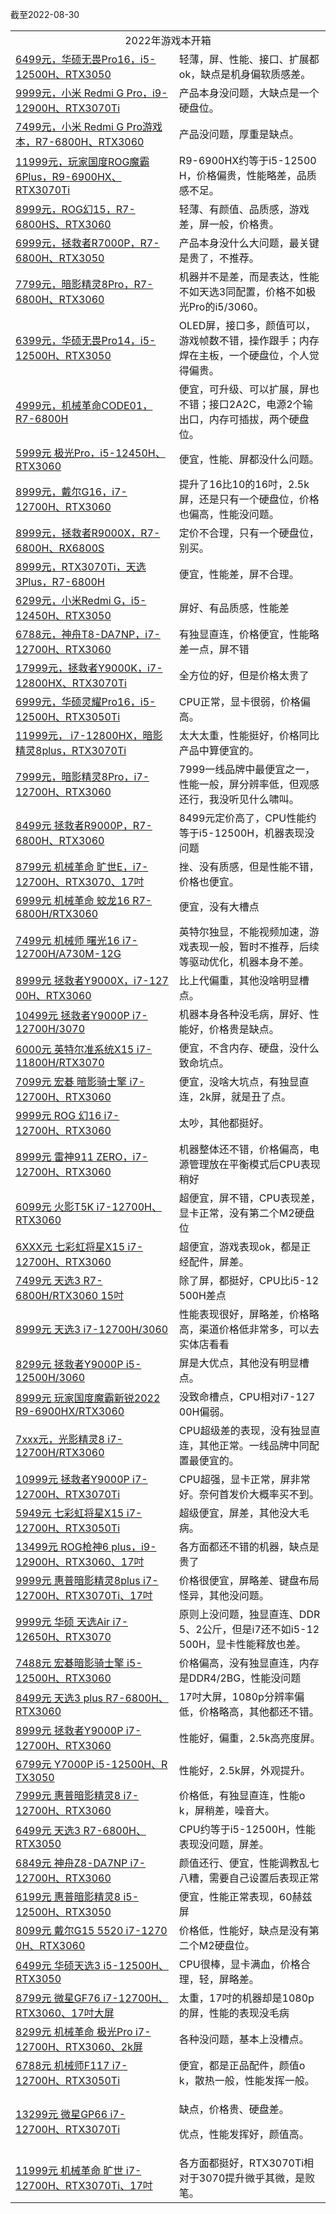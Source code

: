 截至2022-08-30

<table>
<tr><td valign="middle" rowspan="1" colspan="2" style="word-break: break-all;" align="center">2022年游戏本开箱</td></tr>
<tr><td valign="middle" colspan="1" rowspan="1"><a target="_blank" href="https://mp.weixin.qq.com/s/lWl3sukiRp0Kfx-w-Kfqxw">6499元，华硕无畏Pro16，i5-12500H、RTX3050</a><br></td><td valign="middle" colspan="1" rowspan="1" style="word-break: break-all;">轻薄，屏、性能、接口、扩展都ok，缺点是机身偏软质感差。<br></td></tr>  
<tr><td valign="middle" colspan="1" rowspan="1"><a target="_blank" href="https://mp.weixin.qq.com/s/fb5RQTh8mlypzaPMfAwW9A">9999元，小米 Redmi G Pro，i9-12900H、RTX3070Ti</a><br></td><td valign="middle" colspan="1" rowspan="1" style="word-break: break-all;">产品本身没问题，大缺点是一个硬盘位。<br></td></tr>
<tr><td valign="middle" colspan="1" rowspan="1"><a target="_blank" href="https://mp.weixin.qq.com/s/y4z2MEZpN9ycy3VCrm8CLQ">7499元，小米 Redmi G Pro游戏本，R7-6800H、RTX3060</a><br></td><td valign="middle" colspan="1" rowspan="1" style="word-break: break-all;">产品没问题，厚重是缺点。<br></td></tr>  
<tr><td valign="middle" colspan="1" rowspan="1"><a target="_blank" href="https://mp.weixin.qq.com/s/dRzgUkk5AfkC0gGk1lm_ZA">11999元，玩家国度ROG魔霸6Plus，R9-6900HX、RTX3070Ti</a><br></td><td valign="middle" colspan="1" rowspan="1" style="word-break: break-all;">R9-6900HX约等于i5-12500H，价格偏贵，性能略差，品质感不足。<br></td></tr>  
<tr><td valign="middle" colspan="1" rowspan="1"><a target="_blank" href="https://mp.weixin.qq.com/s/EPqpLKf4BUK7FF9k9dv0iA">8999元，ROG幻15，R7-6800HS、RTX3060</a><br></td><td valign="middle" colspan="1" rowspan="1" style="word-break: break-all;">轻薄、有颜值、品质感，游戏差，屏一般，价格贵。<br></td></tr>
<tr><td valign="middle" colspan="1" rowspan="1"><a target="_blank" href="https://mp.weixin.qq.com/s/i7Ceo4jJWHaDyd-F1lO_Fw">6999元，拯救者R7000P，R7-6800H、RTX3050</a><br></td><td valign="middle" colspan="1" rowspan="1" style="word-break: break-all;">产品本身没什么大问题，最关键是贵了，不推荐。<br></td></tr>
<tr><td valign="middle" colspan="1" rowspan="1"><a target="_blank" href="https://mp.weixin.qq.com/s/A53QcYk9lmsX8lwOuhU4UA">7799元，暗影精灵8Pro，R7-6800H、RTX3060</a><br></td><td valign="middle" colspan="1" rowspan="1" style="word-break: break-all;">机器并不是差，而是表达，性能不如天选3同配置，价格不如极光Pro的i5/3060。<br></td></tr>
<tr><td valign="middle" colspan="1" rowspan="1"><a target="_blank" href="https://mp.weixin.qq.com/s/iqry-FP96EcaBau7nglcfQ">6399元，华硕无畏Pro14，i5-12500H、RTX3050</a><br></td><td valign="middle" colspan="1" rowspan="1" style="word-break: break-all;">OLED屏，接口多，颜值可以，游戏帧数不错，操作跟手；内存焊在主板，一个硬盘位，个人觉得偏贵。<br></td></tr>
<tr><td valign="middle" colspan="1" rowspan="1"><a target="_blank" href="https://mp.weixin.qq.com/s/VflOPYa4ekkNTxocW0xeEQ">4999元，机械革命CODE01，R7-6800H</a><br></td><td valign="middle" colspan="1" rowspan="1" style="word-break: break-all;">便宜，可升级、可以扩展，屏也不错；接口2A2C，电源2个输出口，内存可插拔，两个硬盘位。<br></td></tr>
<tr><td valign="middle" colspan="1" rowspan="1"><a target="_blank" href="https://mp.weixin.qq.com/s/kDKcxEOnQWTx1WtpbsuJig">5999元 极光Pro，i5-12450H、RTX3060</a><br></td><td valign="middle" colspan="1" rowspan="1" style="word-break: break-all;">便宜，性能、屏都没什么问题。<br></td></tr>
<tr><td valign="middle" colspan="1" rowspan="1"><a target="_blank" href="https://mp.weixin.qq.com/s/JFP9ItYMrchvMxYeNdk0Dg">8999元，戴尔G16，i7-12700H、RTX3060</a><br></td><td valign="middle" colspan="1" rowspan="1" style="word-break: break-all;">提升了16比10的16吋，2.5k屏，还是只有一个硬盘位，价格也偏高，性能没问题。<br></td></tr>
<tr><td valign="middle" colspan="1" rowspan="1"><a target="_blank" href="https://mp.weixin.qq.com/s/ARa-9UEJ1KdPI3327pTXkg">8999元，拯救者R9000X，R7-6800H、RX6800S</a><br></td><td valign="middle" colspan="1" rowspan="1" style="word-break: break-all;">定价不合理，只有一个硬盘位，别买。<br></td></tr>
<tr><td valign="middle" colspan="1" rowspan="1"><a target="_blank" href="https://mp.weixin.qq.com/s/-oqUEAWNqxgX-T0CnWl5Ew">8999元，RTX3070Ti，天选3Plus，R7-6800H</a><br></td><td valign="middle" colspan="1" rowspan="1" style="word-break: break-all;">便宜，性能差，屏不合理。<br></td></tr>
<tr><td valign="middle" colspan="1" rowspan="1"><a target="_blank" href="https://mp.weixin.qq.com/s/YnEvZ5gGMiz_eCr74yAUTw">6299元，小米Redmi G，i5-12450H、RTX3050</a><br></td><td valign="middle" colspan="1" rowspan="1" style="word-break: break-all;">屏好、有品质感，性能差<br></td></tr>
<tr><td valign="middle" colspan="1" rowspan="1"><a target="_blank" href="http://mp.weixin.qq.com/s?__biz=MzA5MzcxNjQwNw==&amp;mid=2649896450&amp;idx=1&amp;sn=b1826d5f76aaac20fa59d26725a557e2&amp;chksm=885f3cdabf28b5ccc58c7d11ed229c9cfb33aa7351902cbcd4953f5ebe7fd05ff5dad68c1950&amp;scene=21#wechat_redirect" textvalue="6788元，神舟T8-DA7NP，i7-12700H、RTX3060" linktype="text" imgurl="" imgdata="null" data-itemshowtype="0" tab="innerlink" data-linktype="2" hasload="1">6788元，神舟T8-DA7NP，i7-12700H、RTX3060</a><br></td><td valign="middle" colspan="1" rowspan="1" style="word-break: break-all;">有独显直连，价格便宜，性能略差一点，屏不错<br></td></tr>
<tr><td valign="middle" colspan="1" rowspan="1"><a target="_blank" href="http://mp.weixin.qq.com/s?__biz=MzA5MzcxNjQwNw==&amp;mid=2649896228&amp;idx=1&amp;sn=e914ba7e3db010f4aec206c0ee348eab&amp;chksm=885f3ffcbf28b6ea37e9f90b6fb2d10efe05c8fe07022e9c9169f9118251f29facfcac4b6111&amp;scene=21#wechat_redirect" textvalue="17999元，拯救者Y9000K，i7-12800HX、RTX3070Ti" linktype="text" imgurl="" imgdata="null" data-itemshowtype="0" tab="innerlink" data-linktype="2" hasload="1">17999元，拯救者Y9000K，i7-12800HX、RTX3070Ti</a><br></td><td valign="middle" colspan="1" rowspan="1" style="word-break: break-all;">全方位的好，但是价格太贵了<br></td></tr>
<tr><td valign="middle" colspan="1" rowspan="1"><a target="_blank" href="http://mp.weixin.qq.com/s?__biz=MzA5MzcxNjQwNw==&amp;mid=2649895981&amp;idx=1&amp;sn=55ce1e4258eabec122940272278ac6ce&amp;chksm=885f3ef5bf28b7e3b46a05053722931aa8455dd7a82c8b82db31da6d14d61c9cff33da945ae7&amp;scene=21#wechat_redirect" textvalue="6999元，华硕灵耀Pro16，i5-12500H、RTX3050Ti" linktype="text" imgurl="" imgdata="null" data-itemshowtype="0" tab="innerlink" data-linktype="2" hasload="1">6999元，华硕灵耀Pro16，i5-12500H、RTX3050Ti</a><br></td><td valign="middle" colspan="1" rowspan="1" style="word-break: break-all;">CPU正常，显卡很弱，价格偏高。<br></td></tr>
<tr><td valign="middle" colspan="1" rowspan="1"><a target="_blank" href="http://mp.weixin.qq.com/s?__biz=MzA5MzcxNjQwNw==&amp;mid=2649895836&amp;idx=1&amp;sn=7ad29a6ab54c9dda9dd557d9aa32a9cc&amp;chksm=885f3944bf28b05233e7bfe188292fe99cc6321098f6a3856c92f305d2c6f6dc07f6a22598c9&amp;scene=21#wechat_redirect" textvalue="11999元， i7-12800HX，暗影精灵8plus，RTX3070Ti" linktype="text" imgurl="" imgdata="null" data-itemshowtype="0" tab="innerlink" data-linktype="2" hasload="1">11999元， i7-12800HX，暗影精灵8plus，RTX3070Ti</a><br></td><td valign="middle" colspan="1" rowspan="1" style="word-break: break-all;">太大太重，性能挺好，价格同比产品中算便宜的。<br></td></tr>
<tr><td valign="middle" colspan="1" rowspan="1"><a target="_blank" href="http://mp.weixin.qq.com/s?__biz=MzA5MzcxNjQwNw==&amp;mid=2649895594&amp;idx=1&amp;sn=2407d17af398bc88b9d4debc8512e658&amp;chksm=885f3872bf28b16464339864f067e53b102ec3061b1dcf312840a7b923b033bd06fa4fbd96bf&amp;scene=21#wechat_redirect" textvalue="7999元，暗影精灵8Pro，i7-12700H、RTX3060" linktype="text" imgurl="" imgdata="null" data-itemshowtype="0" tab="innerlink" data-linktype="2" hasload="1">7999元，暗影精灵8Pro，i7-12700H、RTX3060</a><br></td><td valign="middle" colspan="1" rowspan="1" style="word-break: break-all;">7999一线品牌中最便宜之一，性能一般，屏分辨率低，但观感还行，我没听见什么啸叫。<br></td></tr>
<tr><td valign="middle" colspan="1" rowspan="1"><a target="_blank" href="http://mp.weixin.qq.com/s?__biz=MzA5MzcxNjQwNw==&amp;mid=2649895030&amp;idx=1&amp;sn=369da2f5f44861f1cd6f2eee744daf08&amp;chksm=885f3aaebf28b3b84c094ad5e0e9523153c7928d74ce1d0362088f7f1b9ed69cc04ea212b982&amp;scene=21#wechat_redirect" textvalue="8499元 拯救者R9000P，R7-6800H、RTX3060" linktype="text" imgurl="" imgdata="null" data-itemshowtype="0" tab="innerlink" data-linktype="2" hasload="1">8499元 拯救者R9000P，R7-6800H、RTX3060</a><br></td><td valign="middle" colspan="1" rowspan="1" style="word-break: break-all;">8499元定价高了，CPU性能约等于i5-12500H，机器表现没问题<br></td></tr>
<tr><td valign="middle" colspan="1" rowspan="1"><a target="_blank" href="https://mp.weixin.qq.com/s/Ez2k6z-D_tBSI9jD0CxnWg">8799元 机械革命 旷世E，i7-12700H、RTX3070、17吋</a><br></td><td valign="middle" colspan="1" rowspan="1" style="word-break: break-all;">挫、没有质感，但是性能不错，价格也便宜。<br></td></tr>
<tr><td valign="middle" colspan="1" rowspan="1"><a target="_blank" href="https://mp.weixin.qq.com/s/eMFJA6iRDehZzPqbyxj91Q">6999元 机械革命 蛟龙16 R7-6800H/RTX3060</a><br></td><td valign="middle" colspan="1" rowspan="1" style="word-break: break-all;">便宜，没有大槽点<br></td></tr>
<tr><td valign="middle" colspan="1" rowspan="1"><a target="_blank" href="http://mp.weixin.qq.com/s?__biz=MzA5MzcxNjQwNw==&amp;mid=2649894575&amp;idx=1&amp;sn=fa1585ad947a1295f1f16706be3257bf&amp;chksm=885f2477bf28ad613c68617084310404510cb2323a2aaf05d237ae59bf03f7ab1cf161ca3e77&amp;scene=21#wechat_redirect" textvalue="7499元 机械师 曙光16 i7-12700H/A730M-12G" linktype="text" imgurl="" imgdata="null" data-itemshowtype="0" tab="innerlink" data-linktype="2" hasload="1">7499元 机械师 曙光16 i7-12700H/A730M-12G</a><br></td><td valign="middle" colspan="1" rowspan="1" style="word-break: break-all;">英特尔独显，不能视频加速，游戏表现一般，暂时不推荐，后续等驱动优化，机器本身不差。<br></td></tr>
<tr><td valign="middle" colspan="1" rowspan="1" style="word-break: break-all;"><a target="_blank" href="http://mp.weixin.qq.com/s?__biz=MzA5MzcxNjQwNw==&amp;mid=2649894464&amp;idx=1&amp;sn=61314c914ade0a9a5ea532c1872acfc9&amp;chksm=885f2498bf28ad8efa5893dd39690c61b0e8e3ebc4a897ffe0daf41552ff8d191e1d3ad0e34f&amp;scene=21#wechat_redirect" textvalue="8999元 拯救者Y9000X，i7-12700H、RTX3060" linktype="text" imgurl="" imgdata="null" data-itemshowtype="0" tab="innerlink" data-linktype="2" hasload="1">8999元 拯救者Y9000X，i7-12700H、RTX3060</a><br></td><td valign="middle" colspan="1" rowspan="1" style="word-break: break-all;">比上代偏重，其他没啥明显槽点。<br></td></tr>
<tr><td valign="middle" colspan="1" rowspan="1"><a target="_blank" href="http://mp.weixin.qq.com/s?__biz=MzA5MzcxNjQwNw==&amp;mid=2649894172&amp;idx=1&amp;sn=b5d39c462e4246f268c963cd83ee7373&amp;chksm=885f27c4bf28aed2c3e9368852344292220dc9a9e719831c59aee325655be5293531e45bffb0&amp;scene=21#wechat_redirect" textvalue="10499元 拯救者Y9000P i7-12700H/3070" linktype="text" imgurl="" imgdata="null" data-itemshowtype="0" tab="innerlink" data-linktype="2" hasload="1">10499元 拯救者Y9000P i7-12700H/3070</a><br></td><td valign="middle" colspan="1" rowspan="1" style="word-break: break-all;">机器本身各种没毛病，屏好、性能好，价格贵是缺点。<br></td></tr>
<tr><td valign="middle" colspan="1" rowspan="1"><a target="_blank" href="http://mp.weixin.qq.com/s?__biz=MzA5MzcxNjQwNw==&amp;mid=2649894067&amp;idx=1&amp;sn=e5ad94a025e8bd8f8b76a4b836b159d3&amp;chksm=885f266bbf28af7d99107f20ff459bf3c6d00c45ddb95a9f5fe02da5084d57d35436604293ca&amp;scene=21#wechat_redirect" textvalue="6000元 英特尔准系统X15 i7-11800H/RTX3070" linktype="text" imgurl="" imgdata="null" data-itemshowtype="0" tab="innerlink" data-linktype="2" hasload="1">6000元 英特尔准系统X15 i7-11800H/RTX3070</a><br></td><td valign="middle" colspan="1" rowspan="1" style="word-break: break-all;">便宜，不含内存、硬盘，没什么致命坑点。<br></td></tr>
<tr><td valign="middle" colspan="1" rowspan="1"><a target="_blank" href="http://mp.weixin.qq.com/s?__biz=MzA5MzcxNjQwNw==&amp;mid=2649893896&amp;idx=1&amp;sn=bbef1a2a18daa563ac4bd7510e60cbde&amp;chksm=885f26d0bf28afc66f92b18ad579ab11742611fd70aa0c289b8acdedc3b027b0c60004285924&amp;scene=21#wechat_redirect" textvalue="7099元 宏碁 暗影骑士擎 i7-12700H、RTX3060" linktype="text" imgurl="" imgdata="null" data-itemshowtype="0" tab="innerlink" data-linktype="2" wah-hotarea="click" hasload="1">7099元 宏碁 暗影骑士擎 i7-12700H、RTX3060</a><br></td><td valign="middle" colspan="1" rowspan="1" style="word-break: break-all;">便宜，没啥大坑点，有独显直连，2k屏，就是丑了点。<br></td></tr>
  <tr><td valign="middle" colspan="1" rowspan="1"><a target="_blank" href="http://mp.weixin.qq.com/s?__biz=MzA5MzcxNjQwNw==&amp;mid=2649893818&amp;idx=1&amp;sn=5d0cd500050ebf58269703e1dd61c14d&amp;chksm=885f2162bf28a874c9a1fcf63d2c866198a9dd24ccfad168812f4fb0cdf206958755bc8bc062&amp;scene=21#wechat_redirect" textvalue="9999元 ROG 幻16 i7-12700H、RTX3060" linktype="text" imgurl="" imgdata="null" data-itemshowtype="0" tab="innerlink" data-linktype="2" wah-hotarea="click" hasload="1">9999元 ROG 幻16 i7-12700H、RTX3060</a><br></td><td valign="middle" colspan="1" rowspan="1" style="word-break: break-all;">太吵，其他都挺好。<br></td></tr>
  <tr><td valign="middle" colspan="1" rowspan="1"><a target="_blank" href="http://mp.weixin.qq.com/s?__biz=MzA5MzcxNjQwNw==&amp;mid=2649893375&amp;idx=1&amp;sn=5eeed876da71e028c9271dd0ced3d190&amp;chksm=885f2327bf28aa31933aa0cbff1ad24ef884a6505196305b05036046f2bfca95a93dcbe8cad3&amp;scene=21#wechat_redirect" textvalue="8999元 雷神911 ZERO，i7-12700H、RTX3060" linktype="text" imgurl="" imgdata="null" data-itemshowtype="0" tab="innerlink" data-linktype="2" wah-hotarea="click" hasload="1">8999元 雷神911 ZERO，i7-12700H、RTX3060</a><br></td><td valign="middle" colspan="1" rowspan="1" style="word-break: break-all;">机器整体还不错，价格偏高，电源管理放在平衡模式后CPU表现稍好<br></td></tr>
  <tr><td valign="middle" colspan="1" rowspan="1"><a target="_blank" href="http://mp.weixin.qq.com/s?__biz=MzA5MzcxNjQwNw==&amp;mid=2649893192&amp;idx=1&amp;sn=e083f3d1c49be371bc662ae461b7b915&amp;chksm=885f2390bf28aa86944e850722fb6772b18214d7bbaa639bb5c232236c29c857805252e51f98&amp;scene=21#wechat_redirect" textvalue="6099元 火影T5K i7-12700H、RTX3060" linktype="text" imgurl="" imgdata="null" data-itemshowtype="0" tab="innerlink" data-linktype="2" wah-hotarea="click" hasload="1">6099元 火影T5K i7-12700H、RTX3060</a><br></td><td valign="middle" colspan="1" rowspan="1" style="word-break: break-all;">超便宜，屏不错，CPU表现差，显卡正常，没有第二个M2硬盘位<br></td></tr>
  <tr><td valign="middle" colspan="1" rowspan="1"><a target="_blank" href="http://mp.weixin.qq.com/s?__biz=MzA5MzcxNjQwNw==&amp;mid=2649892156&amp;idx=1&amp;sn=4854a0f54d65bb2e2e00b8e512c4a9ae&amp;chksm=885f2fe4bf28a6f2b682fc110cbb0a8da46a2586061d7f1eba47c054aefd9d4bbefa50ab4d6a&amp;scene=21#wechat_redirect" textvalue="6XXX元 七彩虹将星X15 i7-12700H、RTX3060" linktype="text" imgurl="" imgdata="null" data-itemshowtype="0" tab="innerlink" data-linktype="2" wah-hotarea="click" hasload="1">6XXX元 七彩虹将星X15 i7-12700H、RTX3060</a><br></td><td valign="middle" colspan="1" rowspan="1" style="word-break: break-all;">超便宜，游戏表现ok，都是正经配件，屏差。<br></td></tr>
  <tr><td valign="middle" colspan="1" rowspan="1"><a target="_blank" href="http://mp.weixin.qq.com/s?__biz=MzA5MzcxNjQwNw==&amp;mid=2649892582&amp;idx=1&amp;sn=663b713140b40e108f7fdf91b653cd92&amp;chksm=885f2c3ebf28a528be151b1a24bd2e85b7a1c2e8f636406e074658899719c8458244ad9afbf1&amp;scene=21#wechat_redirect" textvalue="7499元 天选3 R7-6800H/RTX3060 15吋" linktype="text" imgurl="" imgdata="null" data-itemshowtype="0" tab="innerlink" data-linktype="2" wah-hotarea="click" hasload="1">7499元 天选3 R7-6800H/RTX3060 15吋</a><br></td><td valign="middle" colspan="1" rowspan="1" style="word-break: break-all;">除了屏，都挺好，CPU比i5-12500H差点<br></td></tr>
  <tr><td valign="middle" colspan="1" rowspan="1"><a target="_blank" href="http://mp.weixin.qq.com/s?__biz=MzA5MzcxNjQwNw==&amp;mid=2649891873&amp;idx=1&amp;sn=9a9a75a00382bc75d14410a3f4d5c432&amp;chksm=885f2ef9bf28a7ef705ca7fb48e0f85420b42c30fff92cec20b690ebf63768227a3c41b994ab&amp;scene=21#wechat_redirect" textvalue="8999元 天选3 i7-12700H/3060" linktype="text" imgurl="" imgdata="null" data-itemshowtype="0" tab="innerlink" data-linktype="2" wah-hotarea="click" hasload="1">8999元 天选3 i7-12700H/3060</a><br></td><td valign="middle" colspan="1" rowspan="1" style="word-break: break-all;">性能表现很好，屏略差，价格略高，渠道价格低非常多，可以去实体店看看<br></td></tr>
  <tr><td valign="middle" colspan="1" rowspan="1"><a target="_blank" href="http://mp.weixin.qq.com/s?__biz=MzA5MzcxNjQwNw==&amp;mid=2649891803&amp;idx=1&amp;sn=a49c3aa30f322424516b74e08373829c&amp;chksm=885f2903bf28a0156f1b165c1e5f4e3cf6943ba4da3dcbae971ae443ae9de110b3bea7996ffc&amp;scene=21#wechat_redirect" textvalue="8299元 拯救者Y9000P i5-12500H/3060" linktype="text" imgurl="" imgdata="null" data-itemshowtype="0" tab="innerlink" data-linktype="2" wah-hotarea="click" hasload="1">8299元 拯救者Y9000P i5-12500H/3060</a><br></td><td valign="middle" colspan="1" rowspan="1" style="word-break: break-all;">屏是大优点，其他没有明显槽点。<br></td></tr>
  <tr><td valign="middle" colspan="1" rowspan="1"><a target="_blank" href="http://mp.weixin.qq.com/s?__biz=MzA5MzcxNjQwNw==&amp;mid=2649891748&amp;idx=1&amp;sn=a3f2d9c427a8e0d87fd4d5ffb19aa0e8&amp;chksm=885f297cbf28a06aef37b34a1b2fd9273d897373f0b31a0ee41af2c01a22c933ade12ba93073&amp;scene=21#wechat_redirect" textvalue="8999元 玩家国度魔霸新锐2022 R9-6900HX/RTX3060" linktype="text" imgurl="" imgdata="null" data-itemshowtype="0" tab="innerlink" data-linktype="2" wah-hotarea="click" hasload="1">8999元 玩家国度魔霸新锐2022 R9-6900HX/RTX3060</a><br></td><td valign="middle" colspan="1" rowspan="1" style="word-break: break-all;">没致命槽点，CPU相对i7-12700H偏弱。<br></td></tr>
  <tr><td valign="middle" colspan="1" rowspan="1"><a target="_blank" href="http://mp.weixin.qq.com/s?__biz=MzA5MzcxNjQwNw==&amp;mid=2649891655&amp;idx=1&amp;sn=b25d1dc27ae555a78e3cf2f1cc97ba92&amp;chksm=885f299fbf28a08916b08ed79d9d6ec14588123239da3603af2f73bdc5c571e95a04e415f8e9&amp;scene=21#wechat_redirect" textvalue="7xxx元，光影精灵8 i7-12700H/RTX3060" linktype="text" imgurl="" imgdata="null" data-itemshowtype="0" tab="innerlink" data-linktype="2" wah-hotarea="click" hasload="1">7xxx元，光影精灵8 i7-12700H/RTX3060</a><br></td><td valign="middle" colspan="1" rowspan="1" style="word-break: break-all;">CPU超级差的表现，没有独显直连，其他正常。一线品牌中同配置最便宜的。<br></td></tr>
  <tr><td valign="middle" colspan="1" rowspan="1"><a target="_blank" href="http://mp.weixin.qq.com/s?__biz=MzA5MzcxNjQwNw==&amp;mid=2649891585&amp;idx=1&amp;sn=c147905e819d51136d86e8c3331c844f&amp;chksm=885f29d9bf28a0cf2a0afc0a79f1b01038b1065fd3139d75d07845d9981612642d06b9f0111b&amp;scene=21#wechat_redirect" textvalue="10999元 拯救者Y9000P i7-12700H、RTX3070Ti" linktype="text" imgurl="" imgdata="null" data-itemshowtype="0" tab="innerlink" data-linktype="2" wah-hotarea="click" hasload="1">10999元 拯救者Y9000P i7-12700H、RTX3070Ti</a><br></td><td valign="middle" colspan="1" rowspan="1" style="word-break: break-all;">CPU超强，显卡正常，屏非常好。奈何首发价大概率买不到。<br></td></tr>
  <tr><td valign="middle" colspan="1" rowspan="1"><a target="_blank" href="http://mp.weixin.qq.com/s?__biz=MzA5MzcxNjQwNw==&amp;mid=2649891454&amp;idx=1&amp;sn=2b1646e57a9f36f3d81ba27a8ffe1b5c&amp;chksm=885f28a6bf28a1b04c6b98f891d6f563ed53bbc3429df7e5cf52fbda307bafc489271061a7b2&amp;scene=21#wechat_redirect" textvalue="5949元 七彩虹将星X15 i7-12700H、RTX3050Ti" linktype="text" imgurl="" imgdata="null" data-itemshowtype="0" tab="innerlink" data-linktype="2" wah-hotarea="click" hasload="1">5949元 七彩虹将星X15 i7-12700H、RTX3050Ti</a><br></td><td valign="middle" colspan="1" rowspan="1" style="word-break: break-all;">超级便宜，屏差，其他没大毛病。<br></td></tr>
  <tr><td valign="middle" colspan="1" rowspan="1"><a target="_blank" href="http://mp.weixin.qq.com/s?__biz=MzA5MzcxNjQwNw==&amp;mid=2649891347&amp;idx=1&amp;sn=3dd2264b0a68ca4cedc679b3c9195439&amp;chksm=885f28cbbf28a1dd880bbd5c612bc2f4a0ddc0f548e551c2c2cfac21b150787f53ada952899b&amp;scene=21#wechat_redirect" textvalue="13499元 ROG枪神6 plus，i9-12900H、RTX3060、17吋" linktype="text" imgurl="" imgdata="null" data-itemshowtype="0" tab="innerlink" data-linktype="2" wah-hotarea="click" hasload="1">13499元 ROG枪神6 plus，i9-12900H、RTX3060、17吋</a><br></td><td valign="middle" colspan="1" rowspan="1" style="word-break: break-all;">各方面都还不错的机器，缺点是贵了<br></td></tr>
  <tr><td valign="middle" colspan="1" rowspan="1"><a target="_blank" href="http://mp.weixin.qq.com/s?__biz=MzA5MzcxNjQwNw==&amp;mid=2649891281&amp;idx=1&amp;sn=f95cfd3cd67cda26a315ffb5e6161c6a&amp;chksm=885f2b09bf28a21fce551e904dbb4a62be53df42da55c57b3c41cbc079c2a74585c92fb317de&amp;scene=21#wechat_redirect" textvalue="9999元 惠普暗影精灵8plus i7-12700H、RTX3070Ti、17吋" linktype="text" imgurl="" imgdata="null" data-itemshowtype="0" tab="innerlink" data-linktype="2" wah-hotarea="click" hasload="1">9999元 惠普暗影精灵8plus i7-12700H、RTX3070Ti、17吋</a><br></td><td valign="middle" colspan="1" rowspan="1" style="word-break: break-all;">价格很便宜，屏略差、键盘布局怪异，其他没问题。<br></td></tr>
  <tr><td valign="middle" colspan="1" rowspan="1"><a target="_blank" href="http://mp.weixin.qq.com/s?__biz=MzA5MzcxNjQwNw==&amp;mid=2649891120&amp;idx=1&amp;sn=003fef9269f31b62a703dada21d905e6&amp;chksm=885f2be8bf28a2fe6dada1b9be99a82ebfe8a2cd257c5126e465b41a568f23221b213ee1b510&amp;scene=21#wechat_redirect" textvalue="9999元 华硕 天选Air i7-12650H、RTX3070" linktype="text" imgurl="" imgdata="null" data-itemshowtype="0" tab="innerlink" data-linktype="2" wah-hotarea="click" hasload="1">9999元 华硕 天选Air i7-12650H、RTX3070</a><br></td><td valign="middle" colspan="1" rowspan="1" style="word-break: break-all;">原则上没问题，独显直连、DDR5、2公斤，但是i7还不如i5-12500H，显卡性能释放也差。<br></td></tr>
  <tr><td valign="middle" colspan="1" rowspan="1"><a target="_blank" href="http://mp.weixin.qq.com/s?__biz=MzA5MzcxNjQwNw==&amp;mid=2649890893&amp;idx=1&amp;sn=22ab054ede761bd8b568886ace5d4bd9&amp;chksm=885f2a95bf28a383fd60087f56526a114b7d6b3b336bd5e83a4d70d7f001e4ad80a7edd09208&amp;scene=21#wechat_redirect" textvalue="7488元 宏碁暗影骑士擎 i5-12500H、RTX3060" linktype="text" imgurl="" imgdata="null" data-itemshowtype="0" tab="innerlink" data-linktype="2" wah-hotarea="click" hasload="1">7488元 宏碁暗影骑士擎 i5-12500H、RTX3060</a><br></td><td valign="middle" colspan="1" rowspan="1" style="word-break: break-all;">价格偏高，没有独显直连，内存是DDR4/2BG，性能没问题<br></td></tr>
  <tr><td valign="middle" colspan="1" rowspan="1" style="word-break: break-all;"><a target="_blank" href="http://mp.weixin.qq.com/s?__biz=MzA5MzcxNjQwNw==&amp;mid=2649890828&amp;idx=1&amp;sn=26e61b209b3324309c159bdc800b50a7&amp;chksm=885f2ad4bf28a3c2bd551dc7878b9b7403f49750724982b301f217485e35b974c8509f8fc70e&amp;scene=21#wechat_redirect" textvalue="8499元 天选3 plus R7-6800H、RTX3060" linktype="text" imgurl="" imgdata="null" data-itemshowtype="0" tab="innerlink" data-linktype="2" wah-hotarea="click" hasload="1">8499元 天选3 plus R7-6800H、RTX3060</a><br></td><td valign="middle" colspan="1" rowspan="1" style="word-break: break-all;">17吋大屏，1080p分辨率偏低，价格略高，其他都还不错。<br></td></tr>
  <tr><td valign="middle" colspan="1" rowspan="1"><a target="_blank" href="http://mp.weixin.qq.com/s?__biz=MzA5MzcxNjQwNw==&amp;mid=2649890766&amp;idx=1&amp;sn=fbc315cd3cf11fca9f3bf378589fb133&amp;chksm=885f1516bf289c0057e9981c6b52780bdd072c262d57fd948de3fc4f8f60a01d513065e2142a&amp;scene=21#wechat_redirect" textvalue="8999元 拯救者Y9000P i7-12700H、RTX3060" linktype="text" imgurl="" imgdata="null" data-itemshowtype="0" tab="innerlink" data-linktype="2" wah-hotarea="click" hasload="1">8999元 拯救者Y9000P i7-12700H、RTX3060</a><br></td><td valign="middle" colspan="1" rowspan="1" style="word-break: break-all;">性能好，偏重，2.5k高亮度屏。<br></td></tr>
  <tr><td valign="middle" colspan="1" rowspan="1" style="word-break: break-all;"><a target="_blank" href="http://mp.weixin.qq.com/s?__biz=MzA5MzcxNjQwNw==&amp;mid=2649890771&amp;idx=1&amp;sn=7cedb0f1eb9bf2c74156d2423153b016&amp;chksm=885f150bbf289c1de66f7c8627f57d44446de7d49201603bef59a01ba4609a8b87d73c3f8f57&amp;scene=21#wechat_redirect" textvalue="6799元 Y7000P i5-12500H、RTX3050" linktype="text" imgurl="" imgdata="null" data-itemshowtype="0" tab="innerlink" data-linktype="2" wah-hotarea="click" hasload="1">6799元 Y7000P i5-12500H、RTX3050</a><br></td><td valign="middle" colspan="1" rowspan="1" style="word-break: break-all;">性能好，2.5k屏，外观提升。<br></td></tr>
  <tr><td valign="middle" colspan="1" rowspan="1"><a target="_blank" href="http://mp.weixin.qq.com/s?__biz=MzA5MzcxNjQwNw==&amp;mid=2649890648&amp;idx=1&amp;sn=4216cc60fb12d5df9d3843186de1ce3f&amp;chksm=885f1580bf289c9694f1ff2232fd4dd658fff594c018a291295410d42ce74152da5ef56da297&amp;scene=21#wechat_redirect" textvalue="7999元 惠普暗影精灵8 i7-12700H、RTX3060" linktype="text" imgurl="" imgdata="null" data-itemshowtype="0" tab="innerlink" data-linktype="2" wah-hotarea="click" hasload="1">7999元 惠普暗影精灵8 i7-12700H、RTX3060</a><br></td><td valign="middle" colspan="1" rowspan="1" style="word-break: break-all;">价格低，有独显直连，性能ok，屏稍差，噪音大。<br></td></tr>
  <tr><td valign="middle" colspan="1" rowspan="1"><a target="_blank" href="http://mp.weixin.qq.com/s?__biz=MzA5MzcxNjQwNw==&amp;mid=2649890551&amp;idx=1&amp;sn=9378bed53edcb6812d5e50377eac02f1&amp;chksm=885f142fbf289d39136c2eae95d2679989a79d02aa3c52531722cc602eb07edf595ab7c22bf4&amp;scene=21#wechat_redirect" textvalue="6499元 天选3 R7-6800H、RTX3050" linktype="text" imgurl="" imgdata="null" data-itemshowtype="0" tab="innerlink" data-linktype="2" wah-hotarea="click" hasload="1">6499元 天选3 R7-6800H、RTX3050</a><br></td><td valign="middle" colspan="1" rowspan="1" style="word-break: break-all;">CPU约等于i5-12500H，性能表现没问题，屏差。<br></td></tr>
  <tr><td valign="middle" colspan="1" rowspan="1"><a target="_blank" href="http://mp.weixin.qq.com/s?__biz=MzA5MzcxNjQwNw==&amp;mid=2649890486&amp;idx=1&amp;sn=53ad6bd677d42741f3f66f054b1afe13&amp;chksm=885f146ebf289d7810f94941dfb3b1e957061241ab0620344506ade0cdf415ab49edeeadcfac&amp;scene=21#wechat_redirect" textvalue="6849元 神舟Z8-DA7NP i7-12700H、RTX3060" linktype="text" imgurl="" imgdata="null" data-itemshowtype="0" tab="innerlink" data-linktype="2" wah-hotarea="click" hasload="1">6849元 神舟Z8-DA7NP i7-12700H、RTX3060</a><br></td><td valign="middle" colspan="1" rowspan="1" style="word-break: break-all;">颜值还行、便宜，性能调教乱七八糟，需要自己设置后表现正常<br></td></tr>
  <tr><td valign="middle" colspan="1" rowspan="1"><a target="_blank" href="http://mp.weixin.qq.com/s?__biz=MzA5MzcxNjQwNw==&amp;mid=2649890436&amp;idx=1&amp;sn=c7b5cc3e958d23722ef71c4a08480319&amp;chksm=885f145cbf289d4a6c5aef9b8b02a2a2a019af03134183b5921cec7eecfc3fd04b56b1025f9a&amp;scene=21#wechat_redirect" textvalue="6199元 惠普暗影精灵8 i5-12500H、RTX3050" linktype="text" imgurl="" imgdata="null" data-itemshowtype="0" tab="innerlink" data-linktype="2" wah-hotarea="click" hasload="1">6199元 惠普暗影精灵8 i5-12500H、RTX3050</a><br></td><td valign="middle" colspan="1" rowspan="1" style="word-break: break-all;">便宜，性能正常表现，60赫兹屏<br></td></tr>
  <tr><td valign="middle" colspan="1" rowspan="1" style="word-break: break-all;"><a target="_blank" href="http://mp.weixin.qq.com/s?__biz=MzA5MzcxNjQwNw==&amp;mid=2649890369&amp;idx=1&amp;sn=929d26c1aaaf99aa3df93284a7d20721&amp;chksm=885f1499bf289d8f9cb90cfb0ee793f0ffe2bd80997ca9be813ee178d757a1acf679f2e33da1&amp;scene=21#wechat_redirect" textvalue="8099元 戴尔G15 5520 i7-12700H、RTX3060" linktype="text" imgurl="" imgdata="null" data-itemshowtype="0" tab="innerlink" data-linktype="2" wah-hotarea="click" hasload="1">8099元 戴尔G15 5520 i7-12700H、RTX3060</a><br></td><td valign="middle" colspan="1" rowspan="1" style="word-break: break-all;">价格低，性能好，缺点是没有第二个M2硬盘位。<br></td></tr>
  <tr><td valign="middle" colspan="1" rowspan="1"><a target="_blank" href="http://mp.weixin.qq.com/s?__biz=MzA5MzcxNjQwNw==&amp;mid=2649890316&amp;idx=1&amp;sn=ece485484517d88e530559eee8f8a98a&amp;chksm=885f14d4bf289dc25b705777b157cd650c6dadee3ef3c342ddc39746c30f51c0cd328ba9bdc8&amp;scene=21#wechat_redirect" textvalue="6499元 华硕天选3 i5-12500H、RTX3050" linktype="text" imgurl="" imgdata="null" data-itemshowtype="0" tab="innerlink" data-linktype="2" wah-hotarea="click" hasload="1">6499元 华硕天选3 i5-12500H、RTX3050</a><br></td><td valign="middle" colspan="1" rowspan="1" style="word-break: break-all;">CPU很棒，显卡满血，价格合理，轻，屏略差。</td></tr>
  <tr><td valign="middle" colspan="1" rowspan="1"><a target="_blank" href="http://mp.weixin.qq.com/s?__biz=MzA5MzcxNjQwNw==&amp;mid=2649890236&amp;idx=1&amp;sn=3782360dd4e3b4d6da4c1701df197389&amp;chksm=885f1764bf289e725812eee60c7775b25355821f5f7674291f273092ed705259399540bd5a8a&amp;scene=21#wechat_redirect" textvalue="8799元 微星GF76 i7-12700H、RTX3060、17吋大屏" linktype="text" imgurl="" imgdata="null" data-itemshowtype="0" tab="innerlink" data-linktype="2" wah-hotarea="click" hasload="1">8799元 微星GF76 i7-12700H、RTX3060、17吋大屏</a><br></td><td valign="middle" colspan="1" rowspan="1" style="word-break: break-all;">太重，17吋的机器却是1080p的屏，性能的表现没毛病<br></td></tr>
  <tr><td valign="middle" colspan="1" rowspan="1"><a target="_blank" href="http://mp.weixin.qq.com/s?__biz=MzA5MzcxNjQwNw==&amp;mid=2649890134&amp;idx=1&amp;sn=142a260d217c999763b4604af64d5101&amp;chksm=885f178ebf289e9856802b3497e9e31158377210da0d6773495f48b03d9938fe5d8627ba507b&amp;scene=21#wechat_redirect" textvalue="8299元 机械革命 极光Pro i7-12700H、RTX3060、2k屏" linktype="text" imgurl="" imgdata="null" data-itemshowtype="0" tab="innerlink" data-linktype="2" wah-hotarea="click" hasload="1">8299元 机械革命 极光Pro i7-12700H、RTX3060、2k屏</a><br></td><td valign="middle" colspan="1" rowspan="1" style="word-break: break-all;">各种没问题，基本上没槽点。<br></td></tr>
  <tr><td valign="middle" colspan="1" rowspan="1"><a target="_blank" href="http://mp.weixin.qq.com/s?__biz=MzA5MzcxNjQwNw==&amp;mid=2649890041&amp;idx=1&amp;sn=009a437e1167de5097f470caecb51571&amp;chksm=885f1621bf289f378ac6daaa740ee2cf8f1b74ac942b023366ee3621f968d81a7115580456d1&amp;scene=21#wechat_redirect" textvalue="6788元 机械师F117 i7-12700H、RTX3050Ti" linktype="text" imgurl="" imgdata="null" data-itemshowtype="0" tab="innerlink" data-linktype="2" wah-hotarea="click" hasload="1">6788元 机械师F117 i7-12700H、RTX3050Ti</a><br></td><td valign="middle" colspan="1" rowspan="1" style="word-break: break-all;">便宜，都是正品配件，颜值ok，散热一般，性能发挥一般。<br></td></tr>
  <tr><td valign="middle" colspan="1" rowspan="1"><a target="_blank" href="http://mp.weixin.qq.com/s?__biz=MzA5MzcxNjQwNw==&amp;mid=2649889922&amp;idx=1&amp;sn=ff27f88927c0db36e8ecb9a83808410a&amp;chksm=885f165abf289f4c0c980e36958b61df35cd8157efdff330e2561f9552a99f2fc7fa5438a036&amp;scene=21#wechat_redirect" textvalue="13299元 微星GP66 i7-12700H、RTX3070Ti" linktype="text" imgurl="" imgdata="null" data-itemshowtype="0" tab="innerlink" data-linktype="2" wah-hotarea="click" hasload="1">13299元 微星GP66 i7-12700H、RTX3070Ti</a><br></td><td valign="middle" colspan="1" rowspan="1" style="word-break: break-all;"><p>缺点，价格贵、硬盘差。</p><p>优点，性能发挥好，颜值高。</p></td></tr>
  <tr><td width="268" valign="middle"><a target="_blank" href="http://mp.weixin.qq.com/s?__biz=MzA5MzcxNjQwNw==&amp;mid=2649889694&amp;idx=1&amp;sn=f0dfc549ba996b7e24e60ff5d7086074&amp;chksm=885f1146bf28985059e39895e0de8da722f9fc24044737860e4653964ba46ed584823afee33c&amp;scene=21#wechat_redirect" textvalue="11999元 机械革命 旷世 i7-12700H、RTX3070Ti、17吋" linktype="text" imgurl="" imgdata="null" data-itemshowtype="0" tab="innerlink" data-linktype="2" wah-hotarea="click" hasload="1">11999元 机械革命 旷世 i7-12700H、RTX3070Ti、17吋</a><br></td><td width="268" valign="middle" style="word-break: break-all;">各方面都挺好，RTX3070Ti相对于3070提升微乎其微，是败笔。<br></td></tr>
</table>
